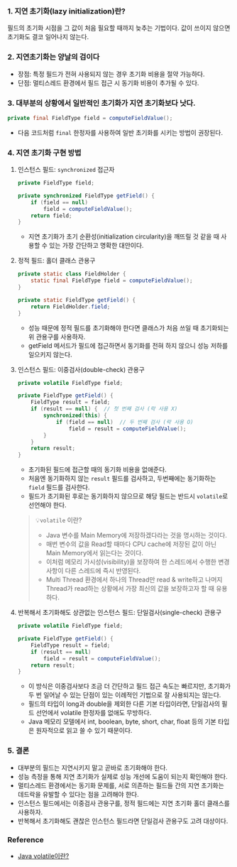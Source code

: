 ### 1. 지연 초기화(lazy initialization)란?

필드의 초기화 시점을 그 값이 처음 필요할 때까지 늦추는 기법이다.  값이 쓰이지 않으면 초기화도 결코 일어나지 않는다.

### 2. 지연초기화는 양날의 검이다

- 장점: 특정 필드가 전혀 사용되지 않는 경우 초기화 비용을 절약 가능하다.
- 단점: 멀티스레드 환경에서 필드 접근 시 동기화 비용이 추가될 수 있다.

### 3. 대부분의 상황에서 일반적인 초기화가 지연 초기화보다 낫다.

```java
private final FieldType field = computeFieldValue();
```

- 다음 코드처럼 `final` 한정자를 사용하여 일반 초기화를 시키는 방법이 권장된다.

### 4. 지연 초기화 구현 방법

1. 인스턴스 필드: `synchronized` 접근자
    
    ```java
    private FieldType field;
    
    private synchronized FieldType getField() {
        if (field == null)
            field = computeFieldValue();
        return field;
    }
    
    ```
    
    - 지연 초기화가 초기 순환성(initialization circularity)을 깨뜨릴 것 같을 때 사용할 수 있는 가장 간단하고 명확한 대안이다.
2. 정적 필드: 홀더 클래스 관용구
    
    ```java
    private static class FieldHolder {
        static final FieldType field = computeFieldValue();
    }
    
    private static FieldType getField() {
        return FieldHolder.field;
    }
    ```
    
    - 성능 때문에 정적 필드를 초기화해야 한다면 클래스가 처음 쓰일 때 초기화되는 위 관용구를 사용하자.
    - getField 메서드가 필드에 접근하면서 동기화를 전혀 하지 않으니 성능 저하를 일으키지 않는다.
3. 인스턴스 필드: 이중검사(double-check) 관용구
    
    ```java
    private volatile FieldType field;
    
    private FieldType getField() {
        FieldType result = field;
        if (result == null) {  // 첫 번째 검사 (락 사용 X)
            synchronized(this) {
                if (field == null)  // 두 번째 검사 (락 사용 O)
                    field = result = computeFieldValue();
            }
        }
        return result;
    }
    
    ```
    
    - 초기화된 필드에 접근할 때의 동기화 비용을 없애준다.
    - 처음엔 동기화하지 않는 `result` 필드를 검사하고, 두번째에는 동기화하는 `field` 필드를 검사한다.
    - 필드가 초기화된 후로는 동기화하지 않으므로 해당 필드는 반드시 `volatile`로 선언해야 한다.

    
    > 💡`volatile` 이란?
    > 
    > - Java 변수를 Main Memory에 저장하겠다라는 것을 명시하는 것이다.
    > - 매번 변수의 값을 Read할 때마다 CPU cache에 저장된 값이 아닌 Main Memory에서 읽는다는 것이다.
    > - 이처럼 메모리 가시성(visibility)을 보장하여 한 스레드에서 수행한 변경사항이 다른 스레드에 즉시 반영된다.
    > - Multi Thread 환경에서 하나의 Thread만 read & write하고 나머지 Thread가 read하는 상황에서 가장 최신의 값을 보장하고자 할 때 유용하다.
4. 반복해서 초기화해도 상관없는 인스턴스 필드: 단일검사(single-check) 관용구
    
    ```java
    private volatile FieldType field;
    
    private FieldType getField() {
        FieldType result = field;
        if (result == null)
            field = result = computeFieldValue();
        return result;
    }
    
    ```
    
    - 이 방식은 이중검사보다 조금 더 간단하고 필드 접근 속도는 빠르지만, 초기화가 두 번 일어날 수 있는 단점이 있는 이례적인 기법으로 잘 사용되지는 않는다.
    - 필드의 타입이 long과 double을 제외한 다른 기본 타입이라면, 단일검사의 필드 선언에서 volatile 한정자를 없애도 무방하다.
    - Java 메모리 모델에서 int, boolean, byte, short, char, float 등의 기본 타입은 원자적으로 읽고 쓸 수 있기 때문이다.

### 5. 결론

- 대부분의 필드는 지연시키지 말고 곧바로 초기화해야 한다.
- 성능 측정을 통해 지연 초기화가 실제로 성능 개선에 도움이 되는지 확인해야 한다.
- 멀티스레드 환경에서는 동기화 문제를, 서로 의존하는 필드들 간의 지연 초기화는 데드락을 유발할 수 있다는 점을 고려해야 한다.
- 인스턴스 필드에서는 이중검사 관용구를, 정적 필드에는 지연 초기화 홀더 클래스를 사용하자.
- 반복해서 초기화해도 괜찮은 인스턴스 필드라면 단일검사 관용구도 고려 대상이다.

### Reference

- [Java volatile이란?](https://nesoy.github.io/articles/2018-06/Java-volatile)
